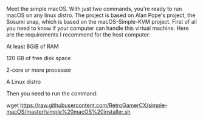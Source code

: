Meet the simple macOS. With just two commands, you're ready to run macOS on any linux distro. The project is based on Alan Pope's project, the Sosumi snap, which is based on the macOS-Simple-KVM project.
First of all you need to know if your computer can handle this virtual machine. Here are the requirements I recommend for the host computer:

At least 8GiB of RAM

120 GB of free disk space

2-core or more processor

A Linux distro

Then you need to run the command:

wget https://raw.githubusercontent.com/RetroGamerCX/simple-macOS/master/simple%20macOS%20installer.sh
